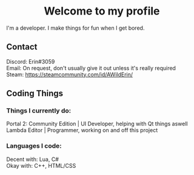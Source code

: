 <h1 align="center">Welcome to my profile</h1>

I'm a developer. I make things for fun when I get bored.

## Contact
Discord: Erin#3059 <br>
Email: On request, don't usually give it out unless it's really required <br>
Steam: https://steamcommunity.com/id/AWildErin/ <br>

## Coding Things

### Things I currently do:
Portal 2: Community Edition | UI Developer, helping with Qt things aswell <br>
Lambda Editor | Programmer, working on and off this project <br>

### Languages I code:
Decent with: Lua, C# <br>
Okay with: C++, HTML/CSS <br>
